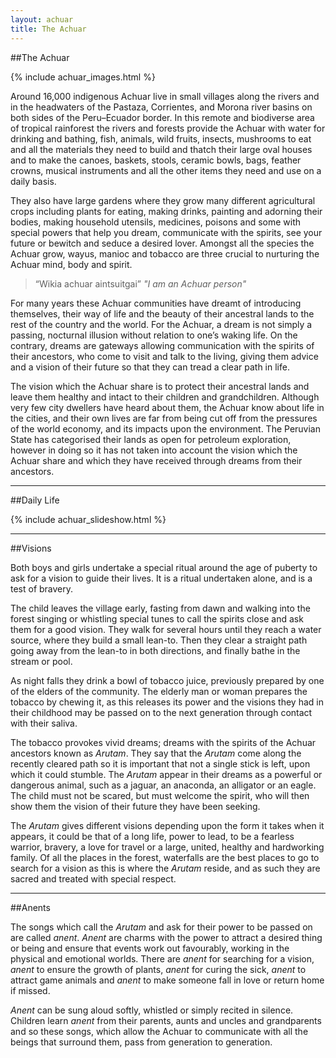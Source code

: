 ```yaml
---
layout: achuar
title: The Achuar
---
```


##The Achuar

{% include achuar_images.html %}

Around 16,000 indigenous Achuar live in small villages along the rivers and in the headwaters of the Pastaza, Corrientes, and Morona river basins on both sides of the Peru–Ecuador border. In this remote and biodiverse area of tropical rainforest the rivers and forests provide the Achuar with water for drinking and bathing, fish, animals, wild fruits, insects, mushrooms to eat and all the materials they need to build and thatch their large oval houses and to make the canoes, baskets, stools, ceramic bowls, bags, feather crowns, musical instruments and all the other items they need and use on a daily basis.

They also have large gardens where they grow many different agricultural crops including plants for eating, making drinks, painting and adorning their bodies, making household utensils, medicines, poisons and some with special powers that help you dream, communicate with the spirits, see your future or bewitch and seduce a desired lover. Amongst all the species the Achuar grow, wayus, manioc and tobacco are three crucial to nurturing the Achuar mind, body and spirit.

> “Wikia achuar aintsuitgai”
>  <cite>"I am an Achuar person"</cite>

For many years these Achuar communities have dreamt of introducing themselves, their way of life and the beauty of their ancestral lands to the rest of the country and the world. For the Achuar, a dream is not simply a passing, nocturnal illusion without relation to one’s waking life. On the contrary, dreams are gateways allowing communication with the spirits of their ancestors, who come to visit and talk to the living, giving them advice and a vision of their future so that they can tread a clear path in life.

The vision which the Achuar share is to protect their ancestral lands and leave them healthy and intact to their children and grandchildren. Although very few city dwellers have heard about them, the Achuar know about life in the cities, and their own lives are far from being cut off from the pressures of the world economy, and its impacts upon the environment. The Peruvian State has categorised their lands as open for petroleum exploration, however in doing so it has not taken into account the vision which the Achuar share and which they have received through dreams from their ancestors.

---

##Daily Life

{% include achuar_slideshow.html %}

---

##Visions

Both boys and girls undertake a special ritual around the age of puberty to ask for a vision to guide their lives. It is a ritual undertaken alone, and is a test of bravery.

The child leaves the village early, fasting from dawn and walking into the forest singing or whistling special tunes to call the spirits close and ask them for a good vision. They walk for several hours until they reach a water source, where they build a small lean-to. Then they clear a straight path going away from the lean-to in both directions, and finally bathe in the stream or pool.

As night falls they drink a bowl of tobacco juice, previously prepared by one of the elders of the community. The elderly man or woman prepares the tobacco by chewing it, as this releases its power and the visions they had in their childhood may be passed on to the next generation through contact with their saliva.

The tobacco provokes vivid dreams; dreams with the spirits of the Achuar ancestors known as *Arutam*. They say that the *Arutam* come along the recently cleared path so it is important that not a single stick is left, upon which it could stumble. The *Arutam* appear in their dreams as a powerful or dangerous animal, such as a jaguar, an anaconda, an alligator or an eagle. The child must not be scared, but must welcome the spirit, who will then show them the vision of their future they have been seeking.

The *Arutam* gives different visions depending upon the form it takes when it appears, it could be that of a long life, power to lead, to be a fearless warrior, bravery, a love for travel or a large, united, healthy and hardworking family. Of all the places in the forest, waterfalls are the best places to go to search for a vision as this is where the *Arutam* reside, and as such they are sacred and treated with special respect.

---

##Anents

The songs which call the *Arutam* and ask for their power to be passed on are called *anent*. *Anent* are charms with the power to attract a desired thing or being and ensure that events work out favourably, working in the physical and emotional worlds. There are *anent* for searching for a vision, *anent* to ensure the growth of plants, *anent* for curing the sick, *anent* to attract game animals and *anent* to make someone fall in love or return home if missed.

*Anent* can be sung aloud softly, whistled or simply recited in silence. Children learn *anent* from their parents, aunts and uncles and grandparents and so these songs, which allow the Achuar to communicate with all the beings that surround them, pass from generation to generation.
